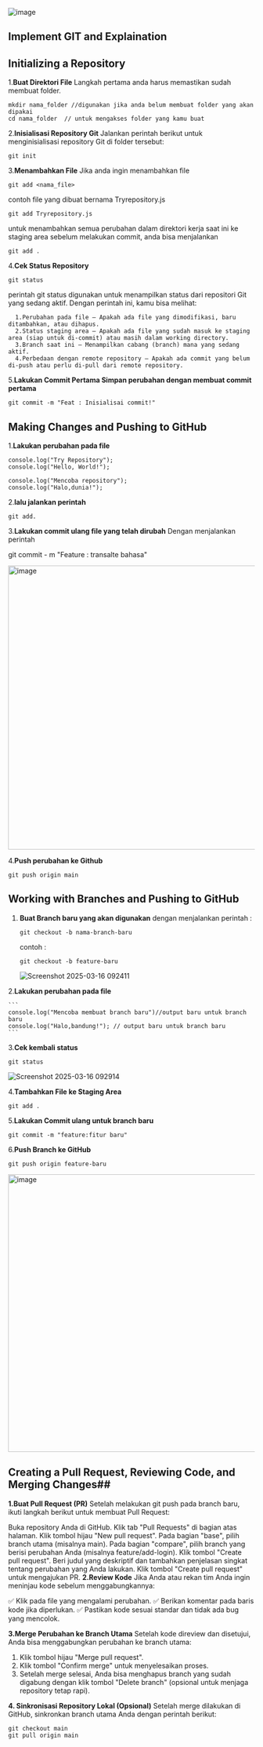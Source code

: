 ![image](https://github.com/user-attachments/assets/4dda65e6-db81-4391-be7f-eeb96674fa8e)


## Implement GIT and Explaination

 ## Initializing a Repository

1.**Buat Direktori File**
   Langkah pertama anda harus memastikan sudah membuat folder.
   ```
   mkdir nama_folder //digunakan jika anda belum membuat folder yang akan dipakai
   cd nama_folder  // untuk mengakses folder yang kamu buat
   ```
2.**Inisialisasi Repository Git**
    Jalankan perintah berikut untuk menginisialisasi repository Git di folder tersebut:
    
    git init 
     
3.**Menambahkan File**
   Jika anda ingin menambahkan file 
   ```
   git add <nama_file>
   ```
  contoh file yang dibuat bernama Tryrepository.js
  
   ```
   git add Tryrepository.js
   ```

   untuk menambahkan semua perubahan dalam direktori kerja saat ini ke staging area sebelum melakukan commit,
   anda bisa menjalankan 

   ```
   git add .
   ```

  

4.**Cek Status Repository**
  ```
  git status
  ```

  perintah git status digunakan untuk menampilkan status dari repositori Git yang sedang aktif. Dengan perintah ini, kamu bisa melihat:
  
      1.Perubahan pada file – Apakah ada file yang dimodifikasi, baru ditambahkan, atau dihapus.
      2.Status staging area – Apakah ada file yang sudah masuk ke staging area (siap untuk di-commit) atau masih dalam working directory.
      3.Branch saat ini – Menampilkan cabang (branch) mana yang sedang aktif.
      4.Perbedaan dengan remote repository – Apakah ada commit yang belum di-push atau perlu di-pull dari remote repository.


5.**Lakukan Commit Pertama Simpan perubahan dengan membuat commit pertama**
  ```
  git commit -m "Feat : Inisialisai commit!"
  ```  
    

    
## Making Changes and Pushing to GitHub
1.**Lakukan perubahan pada file**

   ```
   console.log("Try Repository");
   console.log("Hello, World!");
   ```

   ```
   console.log("Mencoba repository");
   console.log("Halo,dunia!");
   ```

2.**lalu jalankan perintah**
   
   ```
   git add.
   ```

3.**Lakukan commit ulang file yang telah dirubah**
      Dengan menjalankan perintah

      
   git commit - m "Feature : transalte bahasa"
      

   <img width="579" alt="image" src="https://github.com/user-attachments/assets/48f81528-7dea-4aae-857c-3ba1a7ccf101" />

4.**Push perubahan ke Github**
   ```     
   git push origin main
   ```   

## Working with Branches and Pushing to GitHub
1. **Buat Branch baru yang akan digunakan**
    dengan menjalankan perintah :

   ```
   git checkout -b nama-branch-baru
   ```

   contoh :

   ```
   git checkout -b feature-baru 
   ```

    ![Screenshot 2025-03-16 092411](https://github.com/user-attachments/assets/1a941aa5-46c1-495e-97d7-dcb50b219f03)

2.**Lakukan perubahan pada file**

    ```
    console.log("Mencoba membuat branch baru")//output baru untuk branch baru
    console.log("Halo,bandung!"); // output baru untuk branch baru
    ```

3.**Cek kembali status**
       
   ```
   git status
   ```

   ![Screenshot 2025-03-16 092914](https://github.com/user-attachments/assets/88e7b0e4-7fe4-493b-8967-6c8733cd13b9)
   
4.**Tambahkan File ke Staging Area**
 
   ```
   git add .
   ```
5.**Lakukan Commit ulang untuk branch baru**

   ```
   git commit -m "feature:fitur baru"
   ```
6.**Push Branch ke GitHub**

   ```
   git push origin feature-baru
   ```
<img width="566" alt="image" src="https://github.com/user-attachments/assets/5226e526-cd62-4255-bbce-c535d8239d9f" />

## Creating a Pull Request, Reviewing Code, and Merging Changes##
**1.Buat Pull Request (PR)**
Setelah melakukan git push pada branch baru, ikuti langkah berikut untuk membuat Pull Request:

Buka repository Anda di GitHub.
Klik tab "Pull Requests" di bagian atas halaman.
Klik tombol hijau "New pull request".
Pada bagian "base", pilih branch utama (misalnya main).
Pada bagian "compare", pilih branch yang berisi perubahan Anda (misalnya feature/add-login).
Klik tombol "Create pull request".
Beri judul yang deskriptif dan tambahkan penjelasan singkat tentang perubahan yang Anda lakukan.
Klik tombol "Create pull request" untuk mengajukan PR.
**2.Review Kode**
Jika Anda atau rekan tim Anda ingin meninjau kode sebelum menggabungkannya:

✅ Klik pada file yang mengalami perubahan.
✅ Berikan komentar pada baris kode jika diperlukan.
✅ Pastikan kode sesuai standar dan tidak ada bug yang mencolok.

**3.Merge Perubahan ke Branch Utama**
Setelah kode direview dan disetujui, Anda bisa menggabungkan perubahan ke branch utama:

 1. Klik tombol hijau "Merge pull request".
 2. Klik tombol "Confirm merge" untuk menyelesaikan proses.
 3. Setelah merge selesai, Anda bisa menghapus branch yang sudah digabung dengan klik tombol "Delete branch" (opsional untuk menjaga repository tetap rapi).

**4. Sinkronisasi Repository Lokal (Opsional)**
Setelah merge dilakukan di GitHub, sinkronkan branch utama Anda dengan perintah berikut:

```
git checkout main
git pull origin main
```
   





   
     



  

